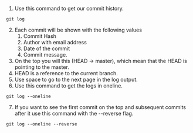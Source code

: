 1. Use this command to get our commit history.
``` shell
git log
```
2. Each commit will be shown with the following values
	1. Commit Hash
	2. Author with email address
	3. Date of the commit
	4. Commit message.
3. On the top you will this (HEAD -> master), which mean that the HEAD is pointing to the master.
4. HEAD is a reference to the current branch.
5. Use space to go to the next page in the log output.
6. Use this command to get the logs in oneline.
``` shell
git log --oneline
```
7. If you want to see the first commit on the top and subsequent commits after it use this command with the --reverse flag.
``` shell
git log --oneline --reverse
```
